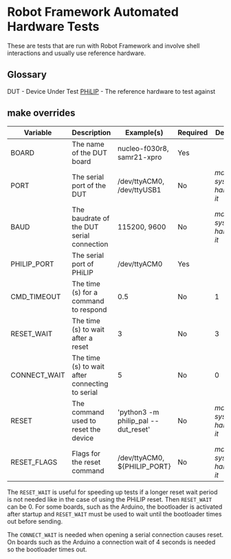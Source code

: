 # Robot Framework Automated Hardware Tests

These are tests that are run with Robot Framework and involve shell
interactions and usually use reference hardware.

## Glossary

DUT - Device Under Test
[PHiLIP](https://github.com/riot-appstore/PHiLIP) - The reference hardware to
test against

## make overrides
Variable     | Description                                     | Example(s)                          | Required | Default
-------------|-------------------------------------------------|-------------------------------------|----------|-------------------------
BOARD        | The name of the DUT board                       | nucleo-f030r8, samr21-xpro          | Yes      |
PORT         | The serial port of the DUT                      | /dev/ttyACM0, /dev/ttyUSB1          | No       | _make system handles it_
BAUD         | The baudrate of the DUT serial connection       | 115200, 9600                        | No       | _make system handles it_
PHILIP_PORT  | The serial port of PHiLIP                       | /dev/ttyACM0                        | Yes      |
CMD_TIMEOUT  | The time (s) for a command to respond           | 0.5                                 | No       | 1
RESET_WAIT   | The time (s) to wait after a reset              | 3                                   | No       | 3
CONNECT_WAIT | The time (s) to wait after connecting to serial | 5                                   | No       | 0
RESET        | The command used to reset the device            | 'python3 -m philip_pal --dut_reset' | No       | _make system handles it_
RESET_FLAGS  | Flags for the reset command                     | /dev/ttyACM0, ${PHILIP_PORT}        | No       | _make system handles it_

The `RESET_WAIT` is useful for speeding up tests if a longer reset wait period
is not needed like in the case of using the PHiLIP reset. Then `RESET_WAIT`
can be 0. For some boards, such as the Arduino, the bootloader is activated
after startup and `RESET_WAIT` must be used to wait until the bootloader times
out before sending.

The `CONNECT_WAIT` is needed when opening a serial connection causes reset.
On boards such as the Arduino a connection wait of 4 seconds is needed so
the bootloader times out.
